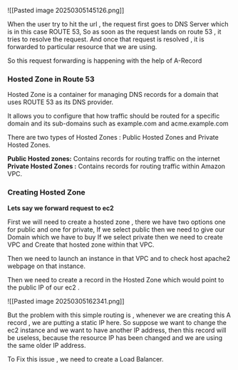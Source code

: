 
![[Pasted image 20250305145126.png]]


When the user try to hit the url , the request first goes to DNS Server which is in this case ROUTE 53, So as soon as the request lands on route 53 , it tries to resolve the request. 
And once that request is resolved , it is forwarded to particular resource that we are using. 

So this request forwarding is happening with the help of A-Record 




### Hosted Zone in Route 53

Hosted Zone is a container for managing DNS records for a domain that uses ROUTE 53 as its DNS provider. 

It allows you to configure that how traffic should be routed for a specific domain and its sub-domains such as example.com and acme.example.com

There are two types of Hosted Zones : Public Hosted Zones and Private Hosted Zones. 

**Public Hosted zones:**  Contains records for routing traffic on the internet 
**Private Hosted Zones :**  Contains records for routing traffic within Amazon VPC. 




### Creating Hosted Zone
**Lets say we forward request to ec2** 

First we will need to create a hosted zone , 
there we have two options one for public and one for private, 
If we select public then we need to give our Domain which we have to buy
If we select private then we need to create VPC and Create that hosted zone within that VPC. 

Then we need to launch an instance in that VPC  and to check host apache2 webpage on that instance. 

Then we need to create a record in the Hosted Zone which would point to the public IP of our ec2 . 


![[Pasted image 20250305162341.png]]



But the problem with this simple routing is , whenever we are creating this A record , we are putting a static IP here.  So suppose we want to change the ec2 instance and we want to have another IP address, then this record will be useless, because the resource IP has been changed and we are using the same older IP address. 

To Fix this issue , we need to create a Load Balancer.